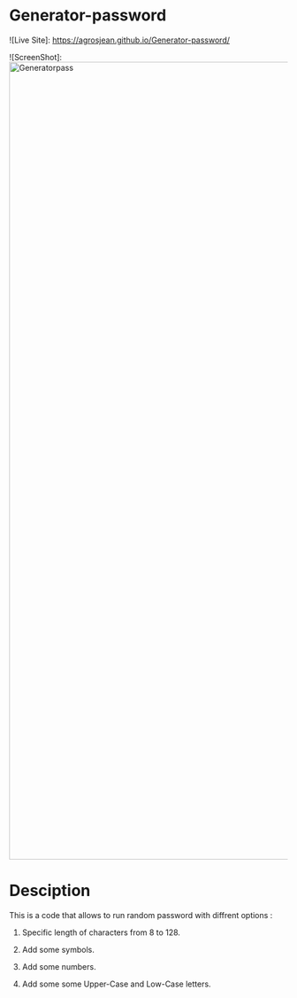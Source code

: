 # Generator-password

![Live Site]: https://agrosjean.github.io/Generator-password/

![ScreenShot]: <img width="1440" alt="Generatorpass" src="https://user-images.githubusercontent.com/74931814/117559346-7fa10d00-b052-11eb-93af-dbf4979811fa.png">




# Desciption 

This is a code that allows to run random password with diffrent options : 
 
1) Specific length of characters from 8 to 128. 

2) Add some symbols. 

3) Add some numbers. 

4) Add some some Upper-Case and Low-Case letters. 




